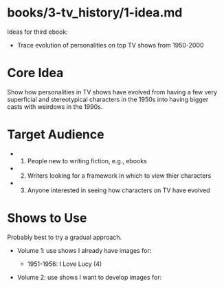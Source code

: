 
# books/3-tv_history/1-idea.md

Ideas for third ebook:

- Trace evolution of personalities on top TV shows from 1950-2000

# Core Idea

Show how personalities in TV shows have evolved from having a
few very superficial and stereotypical characters in the 1950s into having
bigger casts with weirdows in the 1990s.

# Target Audience

- 1. People new to writing fiction, e.g., ebooks
- 2. Writers looking for a framework in which to view thier characters
- 3. Anyone interested in seeing how characters on TV have evolved

# Shows to Use

Probably best to try a gradual approach.

- Volume 1: use shows I already have images for:
  - 1951-1956: I Love Lucy (4)

- Volume 2: use shows I want to develop images for:

